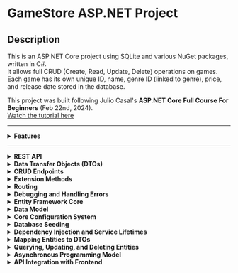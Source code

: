 # GameStore ASP.NET Project

## Description
This is an ASP.NET Core project using SQLite and various NuGet packages, written in C#.  
It allows full CRUD (Create, Read, Update, Delete) operations on games.  
Each game has its own unique ID, name, genre ID (linked to genre), price, and release date stored in the database.

This project was built following Julio Casal's **ASP.NET Core Full Course For Beginners** (Feb 22nd, 2024).  
[Watch the tutorial here](https://www.youtube.com/watch?v=AhAxLiGC7Pc&t=587s&ab_channel=JulioCasal)

---

<details>
<summary><strong>Features</strong></summary>
  
- Full CRUD operations on games  
- Each game entity includes:  
  - Unique ID  
  - Name  
  - Genre ID and associated Genre  
  - Price  
  - Release Date  
- Genre management  
- SQLite database backend  
- RESTful API design  

<!-- Add your features description here -->

</details>

---

<details>
<summary><strong>REST API</strong></summary>

<!-- Add your REST API description, examples, images -->

</details>

<details>
<summary><strong>Data Transfer Objects (DTOs)</strong></summary>

<!-- Add your DTOs explanation -->

</details>

<details>
<summary><strong>CRUD Endpoints</strong></summary>

<!-- Add CRUD endpoints details -->

</details>

<details>
<summary><strong>Extension Methods</strong></summary>

<!-- Add explanation of extension methods -->

</details>

<details>
<summary><strong>Routing</strong></summary>

<!-- Add routing details -->

</details>

<details>
<summary><strong>Debugging and Handling Errors</strong></summary>

<!-- Add info about debugging and error handling -->

</details>

<details>
<summary><strong>Entity Framework Core</strong></summary>

<!-- Add EF Core description -->

</details>

<details>
<summary><strong>Data Model</strong></summary>

<!-- Add data model explanation -->

</details>

<details>
<summary><strong>Core Configuration System</strong></summary>

<!-- Add configuration system info -->

</details>

<details>
<summary><strong>Database Seeding</strong></summary>

<!-- Add seeding explanation -->

</details>

<details>
<summary><strong>Dependency Injection and Service Lifetimes</strong></summary>

<!-- Add DI and service lifetimes description -->

</details>

<details>
<summary><strong>Mapping Entities to DTOs</strong></summary>

<!-- Add mapping info -->

</details>

<details>
<summary><strong>Querying, Updating, and Deleting Entities</strong></summary>

<!-- Add querying and data modification details -->

</details>

<details>
<summary><strong>Asynchronous Programming Model</strong></summary>

<!-- Add async programming explanation -->

</details>

<details>
<summary><strong>API Integration with Frontend</strong></summary>

<!-- Add frontend API integration details -->

</details>
